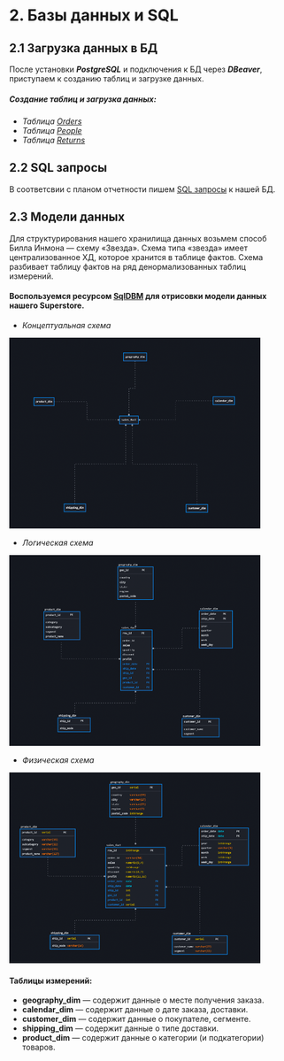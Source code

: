 # 2. Базы данных и SQL
## 2.1 Загрузка данных в БД
После установки ***PostgreSQL*** и подключения к БД через ***DBeaver***, приступаем к созданию таблиц и загрузке данных.
##### Создание таблиц и загрузка данных:
- _Таблица [Orders](data/orders.sql)_
- _Таблица [People](data/people.sql)_
- _Таблица [Returns](data/returns.sql)_

## 2.2 SQL запросы
В соответсвии с планом отчетности пишем [SQL запросы](data/sql_querys.md) к нашей БД.

## 2.3 Модели данных
Для структурирования нашего хранилища данных возьмем способ Билла Инмона — схему «Звезда».
Схема типа «звезда» имеет централизованное ХД, которое хранится в таблице фактов. 
Схема разбивает таблицу фактов на ряд денормализованных таблиц измерений. 

#### Воспользуемся ресурсом [SqlDBM](https://sqldbm.com/Home/) для отрисовки модели данных нашего Superstore.
- _Концептуальная схема_

<img src="img/concept.png" width="90%">

- _Логическая схема_

<img src="img/logic.png" width="90%">

- _Физическая схема_

<img src="img/physical.png" width="90%">


#### Таблицы измерений:

- **geography_dim** — содержит данные о месте получения заказа.
- **calendar_dim** — содержит данные о дате заказа, доставки.
- **customer_dim** — содержит данные о покупателе, сегменте.
- **shipping_dim** — содержит данные о типе доставки.
- **product_dim** — содержит данные о категории (и подкатегории) товаров.
